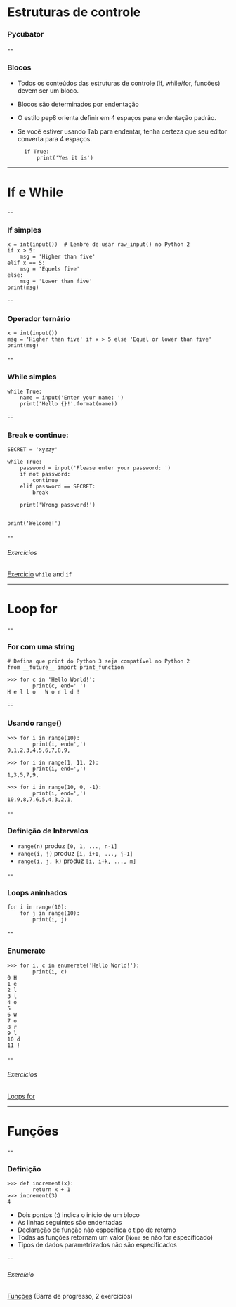<!-- .slide: data-background="img/puzzles.jpg" -->
# Estruturas de controle

### Pycubator

--
### Blocos

- Todos os conteúdos das estruturas de controle (if, while/for, funcões) devem ser um bloco.
- Blocos são determinados por endentação
- O estilo pep8 orienta definir em 4 espaços para endentação padrão.
- Se você estiver usando Tab para endentar, tenha certeza que seu editor converta para 4 espaços.

        if True:
            print('Yes it is')

---

# If e While

--
### If simples

    x = int(input())  # Lembre de usar raw_input() no Python 2
    if x > 5:
        msg = 'Higher than five'
    elif x == 5:
        msg = 'Equels five'
    else:
        msg = 'Lower than five'
    print(msg)

--
### Operador ternário

    x = int(input())
    msg = 'Higher than five' if x > 5 else 'Equel or lower than five'
    print(msg)

--
### While simples

    while True:
        name = input('Enter your name: ')
        print('Hello {}!'.format(name))

--
### Break e continue:

    SECRET = 'xyzzy'

    while True:
        password = input('Please enter your password: ')
        if not password:
            continue
        elif password == SECRET:
            break

        print('Wrong password!')


    print('Welcome!')

--
###### Exercícios

[Exercício](http://lms.10x.org.il/item/12/) `while` and `if`

---

# Loop for

--
### For com uma string

    # Defina que print do Python 3 seja compatível no Python 2
    from __future__ import print_function

    >>> for c in 'Hello World!':
            print(c, end=' ')
    H e l l o   W o r l d !

--
### Usando range()

    >>> for i in range(10):
            print(i, end=',')
    0,1,2,3,4,5,6,7,8,9,

    >>> for i in range(1, 11, 2):
            print(i, end=',')
    1,3,5,7,9,

    >>> for i in range(10, 0, -1):
            print(i, end=',')
    10,9,8,7,6,5,4,3,2,1,

--
### Definição de Intervalos

*   `range(n)` produz `[0, 1, ..., n-1]`
*   `range(i, j)` produz `[i, i+1, ..., j-1]`
*   `range(i, j, k)` produz `[i, i+k, ..., m]`

--

### Loops aninhados

    for i in range(10):
        for j in range(10):
            print(i, j)

--
### Enumerate
    >>> for i, c in enumerate('Hello World!'):
            print(i, c)
    0 H
    1 e
    2 l
    3 l
    4 o
    5
    6 W
    7 o
    8 r
    9 l
    10 d
    11 !

--
###### Exercícios
[Loops for](http://lms.10x.org.il/item/15/)

---

# Funções

--
### Definição

    >>> def increment(x):
            return x + 1
    >>> increment(3)
    4

* Dois pontos (:) indica o início de um bloco
* As linhas seguintes são endentadas
* Declaração de função não especifica o tipo de retorno
* Todas as funções retornam um valor (`None` se não for especificado)
* Tipos de dados parametrizados não são especificados

--
###### Exercício

[Funções](http://lms.10x.org.il/item/145/)
(Barra de progresso, 2 exercícios)
